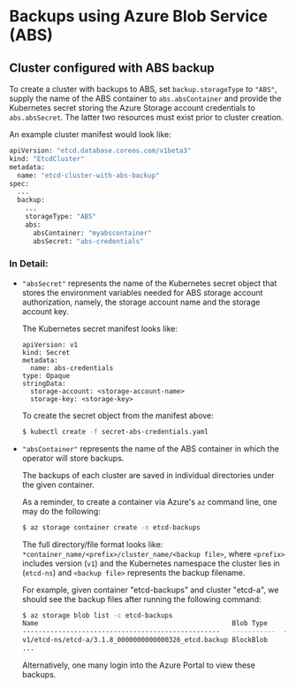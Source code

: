 # Backups using Azure Blob Service (ABS)

## Cluster configured with ABS backup

To create a cluster with backups to ABS, set `backup.storageType` to `"ABS"`, supply the name of the ABS container to `abs.absContainer` and provide the Kubernetes secret storing the Azure Storage account credentials to `abs.absSecret`.  The latter two resources must exist prior to cluster creation.

An example cluster manifest would look like:

```bash
apiVersion: "etcd.database.coreos.com/v1beta3"
kind: "EtcdCluster"
metadata:
  name: "etcd-cluster-with-abs-backup"
spec:
  ...
  backup:
    ...
    storageType: "ABS"
    abs:
      absContainer: "myabscontainer"
      absSecret: "abs-credentials"

```

### In Detail:

- `"absSecret"` represents the name of the Kubernetes secret object that stores the environment variables needed for ABS storage account authorization, namely, the storage account name and the storage account key.

  The Kubernetes secret manifest looks like:
  ```
  apiVersion: v1
  kind: Secret
  metadata:
    name: abs-credentials
  type: Opaque
  stringData:
    storage-account: <storage-account-name>
    storage-key: <storage-key>
  ```

  To create the secret object from the manifest above:

  ```bash
  $ kubectl create -f secret-abs-credentials.yaml
  ```

- `"absContainer"` represents the name of the ABS container in which the operator will store backups.

  The backups of each cluster are saved in individual directories under the given container.

  As a reminder, to create a container via Azure's `az` command line, one may do the following:

  ```bash
  $ az storage container create -n etcd-backups
  ```

  The full directory/file format looks like: `*container_name/<prefix>/cluster_name/<backup file>`, where `<prefix>` includes version (`v1`) and the Kubernetes namespace the cluster lies in (`etcd-ns`) and `<backup file>` represents the backup filename.

  For example, given container "etcd-backups" and cluster "etcd-a", we should see the backup files after running the following command:

  ```bash
  $ az storage blob list -c etcd-backups
  Name                                                 Blob Type      Length  Content Type              Last Modified
  --------------------------------------------------   -----------  --------  ------------------------  -------------------------
  v1/etcd-ns/etcd-a/3.1.8_0000000000000326_etcd.backup BlockBlob      647200  application/octet-stream  2017-06-29T20:19:32+00:00
  ...
  ```

  Alternatively, one many login into the Azure Portal to view these backups.
